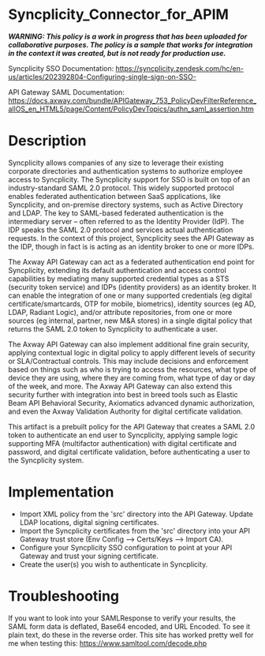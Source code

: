# Syncplicity_Connector_for_APIM

***WARNING: This policy is a work in progress that has been uploaded for collaborative purposes. The policy is a sample that works for integration in the context it was created, but is not ready for production use.***

Syncplicity SSO Documentation: 
https://syncplicity.zendesk.com/hc/en-us/articles/202392804-Configuring-single-sign-on-SSO-

API Gateway SAML Documentation:
https://docs.axway.com/bundle/APIGateway_753_PolicyDevFilterReference_allOS_en_HTML5/page/Content/PolicyDevTopics/authn_saml_assertion.htm

# Description

Syncplicity allows companies of any size to leverage their existing corporate directories and authentication systems to authorize employee access to Syncplicity. The Syncplicity support for SSO is built on top of an industry-standard SAML 2.0 protocol. This widely supported protocol enables federated authentication between SaaS applications, like Syncplicity, and on-premise directory systems, such as Active Directory and LDAP. The key to SAML-based federated authentication is the intermediary server – often referred to as the Identity Provider (IdP). The IDP speaks the SAML 2.0 protocol and services actual authentication requests. In the context of this project, Syncplicity sees the API Gateway as the IDP, though in fact is is acting as an identity broker to one or more IDPs.

The Axway API Gateway can act as a federated authentication end point for Syncplicity, extending its default authentication and access control capabilities by mediating many supported credential types as a STS (security token service) and IDPs (identity providers) as an identity broker. It can enable the integration of one or many supported credentials (eg digital certificate/smartcards, OTP for mobile, biometrics), identity sources (eg AD, LDAP, Radiant Logic), and/or attribute repositories, from one or more sources (eg internal, partner, new M&A stores) in a single digital policy that returns the SAML 2.0 token to Syncplicity to authenticate a user.

The Axway API Gateway can also implement additional fine grain security, applying contextual logic in digital policy to apply different levels of security or SLA/Contractual controls. This may include decisions and enforcement based on things such as who is trying to access the resources, what type of device they are using, where they are coming from, what type of day or day of the week, and more. The Axway API Gateway can also extend this security further with integration into best in breed tools such as Elastic Beam API Behavioral Security, Axiomatics advanced dynamic authorization, and even the Axway Validation Authority for digital certificate validation.

This artifact is a prebuilt policy for the API Gateway that creates a SAML 2.0 token to authenticate an end user to Syncplicity, applying sample logic supporting MFA (multifactor authentication) with digital certificate and password, and digital certificate validation, before authenticating a user to the Syncplicity system.

# Implementation

- Import XML policy from the 'src' directory into the API Gateway. Update LDAP locations, digital signing certificates.
- Import the Syncplicity certificates from the 'src' directory into your API Gateway trust store (Env Config --> Certs/Keys --> Import CA).
- Configure your Syncplicity SSO configuration to point at your API Gateway and trust your signing certificate.
- Create the user(s) you wish to authenticate in Syncplicity.

# Troubleshooting

If you want to look into your SAMLResponse to verify your results, the SAML form data is deflated, Base64 encoded, and URL Encoded. To see it plain text, do these in the reverse order. This site has worked pretty well for me when testing this: https://www.samltool.com/decode.php

